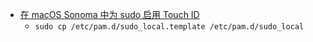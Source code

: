 - [在 macOS Sonoma 中为 sudo 启用 Touch ID](https://jc0b.computer/posts/enabling-touchid-for-sudo-macos-sonoma/)
	- `sudo cp /etc/pam.d/sudo_local.template /etc/pam.d/sudo_local`